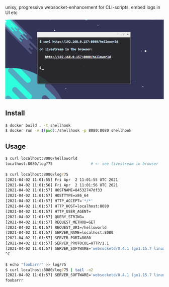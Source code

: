unixy, progressive websocket-enhancement for CLI-scripts, embed logs in UI etc  

![](https://raw.githubusercontent.com/coderofsalvation/shellhook/master/www/index.gif)

## Install

```bash
$ docker build . -t shellhook
$ docker run -v $(pwd):/shellhook -p 8080:8080 shellhook
```

## Usage

```bash
$ curl localhost:8080/helloworld
localhost:8080/log?75                 # <- see livestream in browser

$ curl localhost:8080/log?75
[2021-04-02 11:01:55] Fri Apr  2 11:01:55 UTC 2021
[2021-04-02 11:01:56] Fri Apr  2 11:01:56 UTC 2021
[2021-04-02 11:01:57] HOSTNAME=84532747df33
[2021-04-02 11:01:57] HOSTTYPE=x86_64
[2021-04-02 11:01:57] HTTP_ACCEPT='*/*'
[2021-04-02 11:01:57] HTTP_HOST=localhost:8080
[2021-04-02 11:01:57] HTTP_USER_AGENT=
[2021-04-02 11:01:57] QUERY_STRING=
[2021-04-02 11:01:57] REQUEST_METHOD=GET
[2021-04-02 11:01:57] REQUEST_URI=/helloworld
[2021-04-02 11:01:57] SERVER_NAME=localhost:8080
[2021-04-02 11:01:57] SERVER_PORT=8080
[2021-04-02 11:01:57] SERVER_PROTOCOL=HTTP/1.1
[2021-04-02 11:01:57] SERVER_SOFTWARE='websocketd/0.4.1 (go1.15.7 linux-amd64) --'
^C

$ echo "foobarrr" >> log/75
$ curl localhost:8080/log?75 | tail -n2
[2021-04-02 11:01:57] SERVER_SOFTWARE='websocketd/0.4.1 (go1.15.7 linux-amd64) --'
foobarrr

```
